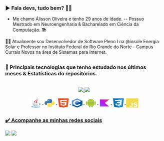 ### ▶️ Fala devs, tudo bem? 👋😎

- Me chamo Álisson Oliveira e tenho 29 anos de idade.
-- Possuo Mestrado em Neuroengenharia & Bacharelado em Ciência da Computação. 📚

👨‍🏫 Atualmente sou Desenvolvedor de Software Pleno I na @insole Energia Solar e Professor no Instituto Federal do Rio Grande do Norte - Campus Currais Novos na área de Sistemas para Internet.

## 
### 🧠 Principais tecnologias que tenho estudado nos últimos meses & Estatísticas do repositórios.
<br>
<div align="center">
  <a href="https://github.com/dev-alissonalves">
  <img height="180em" src="https://github-readme-stats.vercel.app/api?username=dev-alissonalves&show_icons=true&theme=highcontrast&include_all_commits=true&count_private=true"/>
  <img height="180em" src="https://github-readme-stats.vercel.app/api/top-langs/?username=dev-alissonalves&layout=compact&langs_count=7&theme=highcontrast"/>
</div>
  
  <div style="display: inline_block" align="center"><br>
  <img align="center" alt="Dev-AlissonAlves-JAVA" height="30" width="40" src="https://github.com/devicons/devicon/blob/master/icons/java/java-original.svg">
  <img align="center" alt="Dev-AlissonAlves-PYTHON" height="30" width="40" src="https://raw.githubusercontent.com/devicons/devicon/master/icons/python/python-original.svg">
  <img align="center" alt="Dev-AlissonAlves-HTML" height="30" width="40" src="https://raw.githubusercontent.com/devicons/devicon/master/icons/html5/html5-original.svg">
  <img align="center" alt="Dev-AlissonAlves-C" height="30" width="40" src="https://github.com/devicons/devicon/blob/master/icons/c/c-original.svg">
  <img align="center" alt="Dev-AlissonAlves-ANDROID" height="30" width="40" src="https://github.com/devicons/devicon/blob/master/icons/android/android-original.svg">
  <img align="center" alt="Dev-AlissonAlves-KOTLIN" height="30" width="40" src="https://github.com/devicons/devicon/blob/master/icons/kotlin/kotlin-original.svg">
  <img align="center" alt="Dev-AlissonAlves-CSS" height="30" width="40" src="https://github.com/devicons/devicon/blob/master/icons/css3/css3-original.svg">
  <img align="center" alt="Dev-AlissonAlves-JS" height="30" width="40" src="https://raw.githubusercontent.com/devicons/devicon/master/icons/javascript/javascript-plain.svg">
</div>
  
  ##
  
### ✔️ Acompanhe as minhas redes sociais
<div> 
  <a href="https://www.linkedin.com/in/dev-alissonalves/" target="_blank"><img src="https://img.shields.io/badge/-LinkedIn-%230077B5?style=for-the-badge&logo=linkedin&logoColor=white" target="_blank"></a> 
  <a href="https://www.instagram.com/alissonoliveiraof/" target="_blank"><img src="https://img.shields.io/badge/Instagram-E4405F?style=for-the-badge&logo=instagram&logoColor=white" target="_blank"></a> 
</div>
